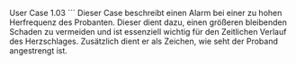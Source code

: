 User Case 1.03 
´´´
Dieser Case beschreibt einen Alarm bei einer zu hohen Herfrequenz des Probanten. 
Dieser dient dazu, einen größeren bleibenden Schaden zu vermeiden und ist essenziell wichtig für den Zeitlichen Verlauf 
des Herzschlages. Zusätzlich dient er als Zeichen, wie seht der Proband angestrengt ist. 
